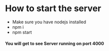 # How to start the server
- Make sure you have nodejs installed 
- npm i
- npm start

#### You will get to see **Server running on port 4000**
